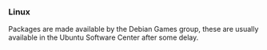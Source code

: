 <h3>Linux</h3>
<p>Packages are made available by the Debian Games group, these are usually available in the Ubuntu Software Center after some delay.</p>